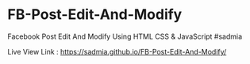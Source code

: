 # FB-Post-Edit-And-Modify
Facebook Post Edit And Modify Using HTML CSS &amp; JavaScript #sadmia

Live View Link : https://sadmia.github.io/FB-Post-Edit-And-Modify/
